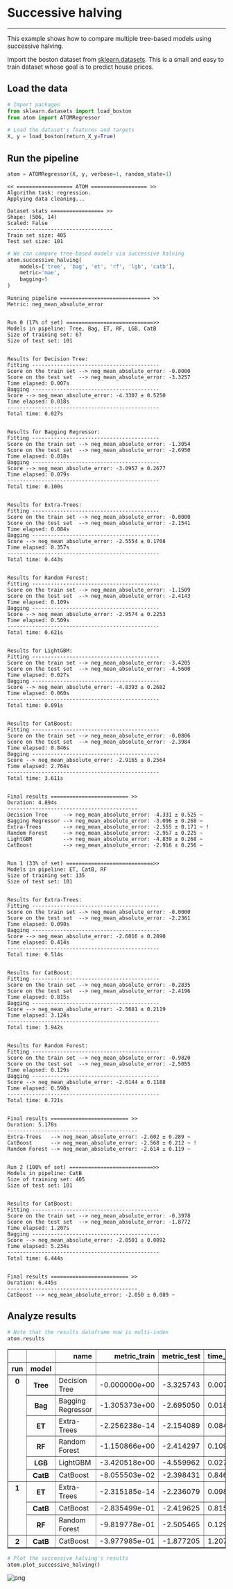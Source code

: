 # Successive halving
---------------------------------

This example shows how to compare multiple tree-based models using successive halving.

Import the boston dataset from [sklearn.datasets](https://scikit-learn.org/stable/datasets/index.html#boston-dataset).
 This is a small and easy to train dataset whose goal is to predict house prices.

## Load the data


```python
# Import packages
from sklearn.datasets import load_boston
from atom import ATOMRegressor
```


```python
# Load the dataset's features and targets
X, y = load_boston(return_X_y=True)
```

## Run the pipeline


```python
atom = ATOMRegressor(X, y, verbose=1, random_state=1)
```

    << ================== ATOM ================== >>
    Algorithm task: regression.
    Applying data cleaning...
    
    Dataset stats ================= >>
    Shape: (506, 14)
    Scaled: False
    ----------------------------------
    Train set size: 405
    Test set size: 101
    
    


```python
# We can compare tree-based models via successive halving
atom.successive_halving(
    models=['tree', 'bag', 'et', 'rf', 'lgb', 'catb'],
    metric='mae',
    bagging=5
)
```

    
    Running pipeline ============================= >>
    Metric: neg_mean_absolute_error
    
    
    Run 0 (17% of set) ============================>>
    Models in pipeline: Tree, Bag, ET, RF, LGB, CatB
    Size of training set: 67
    Size of test set: 101
    
    
    Results for Decision Tree:         
    Fitting -----------------------------------------
    Score on the train set --> neg_mean_absolute_error: -0.0000
    Score on the test set  --> neg_mean_absolute_error: -3.3257
    Time elapsed: 0.007s
    Bagging -----------------------------------------
    Score --> neg_mean_absolute_error: -4.3307 ± 0.5250
    Time elapsed: 0.018s
    -------------------------------------------------
    Total time: 0.027s
    
    
    Results for Bagging Regressor:         
    Fitting -----------------------------------------
    Score on the train set --> neg_mean_absolute_error: -1.3054
    Score on the test set  --> neg_mean_absolute_error: -2.6950
    Time elapsed: 0.018s
    Bagging -----------------------------------------
    Score --> neg_mean_absolute_error: -3.0957 ± 0.2677
    Time elapsed: 0.079s
    -------------------------------------------------
    Total time: 0.100s
    
    
    Results for Extra-Trees:         
    Fitting -----------------------------------------
    Score on the train set --> neg_mean_absolute_error: -0.0000
    Score on the test set  --> neg_mean_absolute_error: -2.1541
    Time elapsed: 0.084s
    Bagging -----------------------------------------
    Score --> neg_mean_absolute_error: -2.5554 ± 0.1708
    Time elapsed: 0.357s
    -------------------------------------------------
    Total time: 0.443s
    
    
    Results for Random Forest:         
    Fitting -----------------------------------------
    Score on the train set --> neg_mean_absolute_error: -1.1509
    Score on the test set  --> neg_mean_absolute_error: -2.4143
    Time elapsed: 0.109s
    Bagging -----------------------------------------
    Score --> neg_mean_absolute_error: -2.9574 ± 0.2253
    Time elapsed: 0.509s
    -------------------------------------------------
    Total time: 0.621s
    
    
    Results for LightGBM:         
    Fitting -----------------------------------------
    Score on the train set --> neg_mean_absolute_error: -3.4205
    Score on the test set  --> neg_mean_absolute_error: -4.5600
    Time elapsed: 0.027s
    Bagging -----------------------------------------
    Score --> neg_mean_absolute_error: -4.8393 ± 0.2682
    Time elapsed: 0.060s
    -------------------------------------------------
    Total time: 0.091s
    
    
    Results for CatBoost:         
    Fitting -----------------------------------------
    Score on the train set --> neg_mean_absolute_error: -0.0806
    Score on the test set  --> neg_mean_absolute_error: -2.3984
    Time elapsed: 0.846s
    Bagging -----------------------------------------
    Score --> neg_mean_absolute_error: -2.9165 ± 0.2564
    Time elapsed: 2.764s
    -------------------------------------------------
    Total time: 3.611s
    
    
    Final results ========================= >>
    Duration: 4.894s
    ------------------------------------------
    Decision Tree     --> neg_mean_absolute_error: -4.331 ± 0.525 ~
    Bagging Regressor --> neg_mean_absolute_error: -3.096 ± 0.268 ~
    Extra-Trees       --> neg_mean_absolute_error: -2.555 ± 0.171 ~ !
    Random Forest     --> neg_mean_absolute_error: -2.957 ± 0.225 ~
    LightGBM          --> neg_mean_absolute_error: -4.839 ± 0.268 ~
    CatBoost          --> neg_mean_absolute_error: -2.916 ± 0.256 ~
    
    
    Run 1 (33% of set) ============================>>
    Models in pipeline: ET, CatB, RF
    Size of training set: 135
    Size of test set: 101
    
    
    Results for Extra-Trees:         
    Fitting -----------------------------------------
    Score on the train set --> neg_mean_absolute_error: -0.0000
    Score on the test set  --> neg_mean_absolute_error: -2.2361
    Time elapsed: 0.098s
    Bagging -----------------------------------------
    Score --> neg_mean_absolute_error: -2.6016 ± 0.2890
    Time elapsed: 0.414s
    -------------------------------------------------
    Total time: 0.514s
    
    
    Results for CatBoost:         
    Fitting -----------------------------------------
    Score on the train set --> neg_mean_absolute_error: -0.2835
    Score on the test set  --> neg_mean_absolute_error: -2.4196
    Time elapsed: 0.815s
    Bagging -----------------------------------------
    Score --> neg_mean_absolute_error: -2.5681 ± 0.2119
    Time elapsed: 3.124s
    -------------------------------------------------
    Total time: 3.942s
    
    
    Results for Random Forest:         
    Fitting -----------------------------------------
    Score on the train set --> neg_mean_absolute_error: -0.9820
    Score on the test set  --> neg_mean_absolute_error: -2.5055
    Time elapsed: 0.129s
    Bagging -----------------------------------------
    Score --> neg_mean_absolute_error: -2.6144 ± 0.1188
    Time elapsed: 0.590s
    -------------------------------------------------
    Total time: 0.721s
    
    
    Final results ========================= >>
    Duration: 5.178s
    ------------------------------------------
    Extra-Trees   --> neg_mean_absolute_error: -2.602 ± 0.289 ~
    CatBoost      --> neg_mean_absolute_error: -2.568 ± 0.212 ~ !
    Random Forest --> neg_mean_absolute_error: -2.614 ± 0.119 ~
    
    
    Run 2 (100% of set) ===========================>>
    Models in pipeline: CatB
    Size of training set: 405
    Size of test set: 101
    
    
    Results for CatBoost:         
    Fitting -----------------------------------------
    Score on the train set --> neg_mean_absolute_error: -0.3978
    Score on the test set  --> neg_mean_absolute_error: -1.8772
    Time elapsed: 1.207s
    Bagging -----------------------------------------
    Score --> neg_mean_absolute_error: -2.0501 ± 0.0892
    Time elapsed: 5.234s
    -------------------------------------------------
    Total time: 6.444s
    
    
    Final results ========================= >>
    Duration: 6.445s
    ------------------------------------------
    CatBoost --> neg_mean_absolute_error: -2.050 ± 0.089 ~
    

## Analyze results


```python
# Note that the results dataframe now is multi-index
atom.results
```




<div>
<style scoped>
    .dataframe tbody tr th:only-of-type {
        vertical-align: middle;
    }

    .dataframe tbody tr th {
        vertical-align: top;
    }

    .dataframe thead th {
        text-align: right;
    }
</style>
<table border="1" class="dataframe">
  <thead>
    <tr style="text-align: right;">
      <th></th>
      <th></th>
      <th>name</th>
      <th>metric_train</th>
      <th>metric_test</th>
      <th>time_fit</th>
      <th>mean_bagging</th>
      <th>std_bagging</th>
      <th>time_bagging</th>
      <th>time</th>
    </tr>
    <tr>
      <th>run</th>
      <th>model</th>
      <th></th>
      <th></th>
      <th></th>
      <th></th>
      <th></th>
      <th></th>
      <th></th>
      <th></th>
    </tr>
  </thead>
  <tbody>
    <tr>
      <th rowspan="6" valign="top">0</th>
      <th>Tree</th>
      <td>Decision Tree</td>
      <td>-0.000000e+00</td>
      <td>-3.325743</td>
      <td>0.007s</td>
      <td>-4.330693</td>
      <td>0.525026</td>
      <td>0.018s</td>
      <td>0.027s</td>
    </tr>
    <tr>
      <th>Bag</th>
      <td>Bagging Regressor</td>
      <td>-1.305373e+00</td>
      <td>-2.695050</td>
      <td>0.018s</td>
      <td>-3.095663</td>
      <td>0.267668</td>
      <td>0.079s</td>
      <td>0.100s</td>
    </tr>
    <tr>
      <th>ET</th>
      <td>Extra-Trees</td>
      <td>-2.256238e-14</td>
      <td>-2.154089</td>
      <td>0.084s</td>
      <td>-2.555434</td>
      <td>0.170823</td>
      <td>0.357s</td>
      <td>0.443s</td>
    </tr>
    <tr>
      <th>RF</th>
      <td>Random Forest</td>
      <td>-1.150866e+00</td>
      <td>-2.414297</td>
      <td>0.109s</td>
      <td>-2.957400</td>
      <td>0.225311</td>
      <td>0.509s</td>
      <td>0.621s</td>
    </tr>
    <tr>
      <th>LGB</th>
      <td>LightGBM</td>
      <td>-3.420518e+00</td>
      <td>-4.559962</td>
      <td>0.027s</td>
      <td>-4.839315</td>
      <td>0.268167</td>
      <td>0.060s</td>
      <td>0.091s</td>
    </tr>
    <tr>
      <th>CatB</th>
      <td>CatBoost</td>
      <td>-8.055503e-02</td>
      <td>-2.398431</td>
      <td>0.846s</td>
      <td>-2.916470</td>
      <td>0.256428</td>
      <td>2.764s</td>
      <td>3.611s</td>
    </tr>
    <tr>
      <th rowspan="3" valign="top">1</th>
      <th>ET</th>
      <td>Extra-Trees</td>
      <td>-2.315185e-14</td>
      <td>-2.236079</td>
      <td>0.098s</td>
      <td>-2.601648</td>
      <td>0.289034</td>
      <td>0.414s</td>
      <td>0.514s</td>
    </tr>
    <tr>
      <th>CatB</th>
      <td>CatBoost</td>
      <td>-2.835499e-01</td>
      <td>-2.419625</td>
      <td>0.815s</td>
      <td>-2.568085</td>
      <td>0.211868</td>
      <td>3.124s</td>
      <td>3.942s</td>
    </tr>
    <tr>
      <th>RF</th>
      <td>Random Forest</td>
      <td>-9.819778e-01</td>
      <td>-2.505465</td>
      <td>0.129s</td>
      <td>-2.614416</td>
      <td>0.118758</td>
      <td>0.590s</td>
      <td>0.721s</td>
    </tr>
    <tr>
      <th>2</th>
      <th>CatB</th>
      <td>CatBoost</td>
      <td>-3.977985e-01</td>
      <td>-1.877205</td>
      <td>1.207s</td>
      <td>-2.050118</td>
      <td>0.089185</td>
      <td>5.234s</td>
      <td>6.444s</td>
    </tr>
  </tbody>
</table>
</div>




```python
# Plot the successive halving's results
atom.plot_successive_halving()
```


![png](output_9_0.png)

